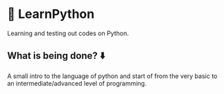 # 🐍 LearnPython 
Learning and testing out codes on Python.

## What is being done? ⬇️
A small intro to the language of python and start of from the very basic to an intermediate/advanced level of programming. 
